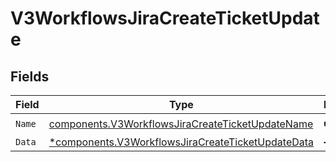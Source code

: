 # V3WorkflowsJiraCreateTicketUpdate


## Fields

| Field                                                                                                                 | Type                                                                                                                  | Required                                                                                                              | Description                                                                                                           |
| --------------------------------------------------------------------------------------------------------------------- | --------------------------------------------------------------------------------------------------------------------- | --------------------------------------------------------------------------------------------------------------------- | --------------------------------------------------------------------------------------------------------------------- |
| `Name`                                                                                                                | [components.V3WorkflowsJiraCreateTicketUpdateName](../../models/components/v3workflowsjiracreateticketupdatename.md)  | :heavy_check_mark:                                                                                                    | N/A                                                                                                                   |
| `Data`                                                                                                                | [*components.V3WorkflowsJiraCreateTicketUpdateData](../../models/components/v3workflowsjiracreateticketupdatedata.md) | :heavy_minus_sign:                                                                                                    | N/A                                                                                                                   |